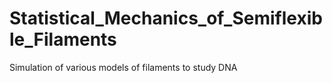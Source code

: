 # Statistical_Mechanics_of_Semiflexible_Filaments
Simulation of various models of filaments to study DNA
